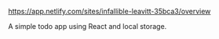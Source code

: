 https://app.netlify.com/sites/infallible-leavitt-35bca3/overview

A simple todo app using React and local storage.
